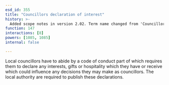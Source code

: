 ```yaml
---
esd_id: 355
title: "Councillors declaration of interest"
history: >-
  Added scope notes in version 2.02. Term name changed from 'Councillors declaration of interest' to 'Councillors - declaration of interest' in version 3.00. Name changed to 'Councillors decalarations of interest' in version 4.00.
function: 147
interactions: [8]
powers: [1085, 1085]
internal: false

---
```


Local councillors have to abide by a code of conduct part of which requires them to declare any interests, gifts or hospitality which they have or receive which could influence any decisions they may make as councillors.  The local authority are required to publish these declarations.

